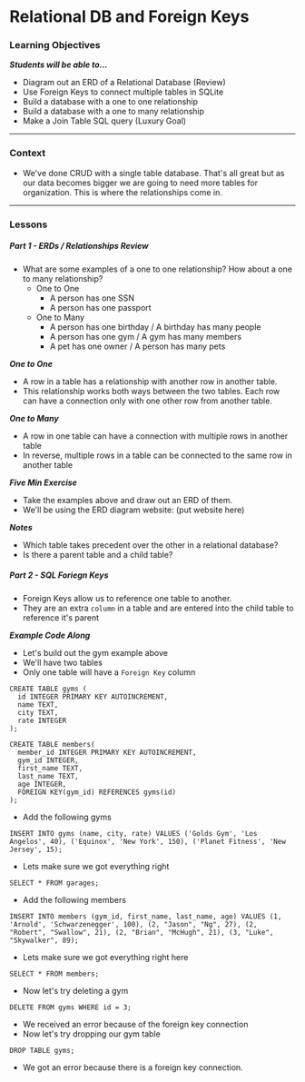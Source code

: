 # Relational DB and Foreign Keys

### Learning Objectives
***Students will be able to...***

* Diagram out an ERD of a Relational Database (Review)
* Use Foreign Keys to connect multiple tables in SQLite
* Build a database with a one to one relationship
* Build a database with a one to many relationship
* Make a Join Table SQL query (Luxury Goal)

---

### Context

* We've done CRUD with a single table database. That's all great but as our data becomes bigger we are going to need more tables for organization. This is where the relationships come in.

---

### Lessons

##### Part 1 - ERDs / Relationships Review

* What are some examples of a one to one relationship? How about a one to many relationship?
	* One to One
		* A person has one SSN
		* A person has one passport
	* One to Many
		* A person has one birthday / A birthday has many people
		* A person has one gym / A gym has many members
		* A pet has one owner / A person has many pets

***One to One***

* A row in a table has a relationship with another row in another table. 
* This relationship works both ways between the two tables. Each row can have a connection only with one other row from another table. 

***One to Many***

* A row in one table can have a connection with multiple rows in another table
* In reverse, multiple rows in a table can be connected to the same row in another table

***Five Min Exercise***

* Take the examples above and draw out an ERD of them. 
* We'll be using the ERD diagram website: (put website here)

***Notes***

* Which table takes precedent over the other in a relational database?
* Is there a parent table and a child table?

	
##### Part 2 - SQL Foriegn Keys

* Foreign Keys allow us to reference one table to another.
* They are an extra `column` in a table and are entered into the child table to reference it's parent

***Example Code Along***

* Let's build out the gym example above
* We'll have two tables
* Only one table will have a `Foreign Key` column

```
CREATE TABLE gyms (
  id INTEGER PRIMARY KEY AUTOINCREMENT,
  name TEXT,
  city TEXT,
  rate INTEGER
);

CREATE TABLE members(
  member_id INTEGER PRIMARY KEY AUTOINCREMENT,
  gym_id INTEGER,
  first_name TEXT,
  last_name TEXT,
  age INTEGER,
  FOREIGN KEY(gym_id) REFERENCES gyms(id)
);
```
* Add the following gyms

```
INSERT INTO gyms (name, city, rate) VALUES ('Golds Gym', 'Los Angelos', 40), ('Equinox', 'New York', 150), ('Planet Fitness', 'New Jersey', 15);
```
* Lets make sure we got everything right

```
SELECT * FROM garages;
```
* Add the following members

```
INSERT INTO members (gym_id, first_name, last_name, age) VALUES (1, 'Arnold', 'Schwarzenegger', 100), (2, "Jason", "Ng", 27), (2, "Robert", "Swallow", 21), (2, "Brian", "McHugh", 21), (3, "Luke", "Skywalker", 89);
```
* Lets make sure we got everything right here

```
SELECT * FROM members;
```
* Now let's try deleting a gym

```
DELETE FROM gyms WHERE id = 3;
```
* We received an error because of the foreign key connection
* Now let's try dropping our gym table

```
DROP TABLE gyms;
```
* We got an error because there is a foreign key connection. 